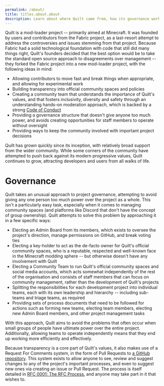 ```yaml
---
permalink: /about/
title: titles.about.about
description: Learn about where Quilt came from, how its governance works, and how to get involved in structural changes.
---
```


Quilt is a mod-loader project -- primarily aimed at Minecraft. It was founded by users and contributors from the Fabric 
project, as a last-resort attempt to address the controversies and issues stemming from that project. Because Fabric 
had a solid technological foundation with code that still did many things right, Quilt's founders decided that the 
best option would be to take the standard open source approach to disagreements over management -- they forked the 
Fabric project into a new mod-loader project, with the following ideas in mind:

* Allowing contributors to move fast and break things when appropriate, and allowing for experimental work
* Building transparency into official community spaces and policies
* Creating a community team that understands the importance of Quilt's values, and that fosters inclusivity, diversity 
  and safety through an understanding hands-on moderation approach, which is backed by a strong 
  [Code of Conduct](/community/code-of-conduct)
* Providing a governance structure that doesn't give anyone too much power, and avoids creating opportunities for 
  staff members to operate without oversight
* Providing ways to keep the community involved with important project decisions

Quilt has grown quickly since its inception, with relatively broad support from the wider community. While some corners
of the community have attempted to push back against its modern progressive values, Quilt continues to grow, attracting
developers and users from all walks of life.

# Governance

Quilt takes an unusual approach to project governance, attempting to avoid giving any one person too much power over
the project as a whole. This isn't a particularly easy task, especially when it comes to managing community spaces
(and platforms like Discord that don't have the concept of group ownership). Quilt attempts to solve this problem by
approaching it in a few specific ways:

* Electing an Admin Board from its members, which exists to oversee the project's direction, manage permissions on 
  GitHub, and break voting ties
* Electing a key-holder to act as the de-facto owner for Quilt's official community spaces, who is a reputable, 
  respected and well-known face in the Minecraft modding sphere -- but otherwise doesn't have any involvement with Quilt
* Electing a Community Team to run Quilt's official community spaces and social media accounts, which acts somewhat
  independently of the rest of the organisation and consists of staff members that can focus on community management,
  rather than the development of Quilt's projects
* Splitting the responsibilities for each development project into individual teams, each with its own leadership and
  hierarchy -- including sub-teams and triage teams, as required
* Providing sets of process documents that need to be followed for actions such as forming new teams, electing team
  members, electing new Admin Board members, and other project management tasks

With this approach, Quilt aims to avoid the problems that often occur when small groups of people have ultimate power
over the entire project. Additionally, allowing teams to operate independently means that they end up working more
efficiently and effectively.

Because transparency is a core part of Quilt's values, it also makes use of a Request For Comments system, in the form
of Pull Requests to [a GitHub repository](https://github.com/QuiltMC/rfcs/). This system exists to allow anyone to see,
review and suggest changes to any of the project's important processes, and even to suggest new ones via creating an
issue or Pull Request. The process is itself detailed in
[RFC 0001: The RFC Process](https://github.com/QuiltMC/rfcs/blob/master/structure/0001-rfc-process.md), and anyone may
take part in it that wishes to.
